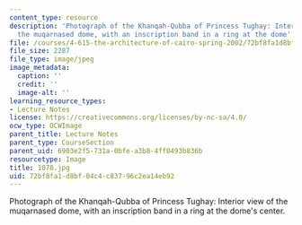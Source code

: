 ```yaml
---
content_type: resource
description: 'Photograph of the Khanqah-Qubba of Princess Tughay: Interior view of
  the muqarnased dome, with an inscription band in a ring at the dome''s center.'
file: /courses/4-615-the-architecture-of-cairo-spring-2002/72bf8fa1d8bf04c4c83796c2ea14eb92_1078.jpg
file_size: 2287
file_type: image/jpeg
image_metadata:
  caption: ''
  credit: ''
  image-alt: ''
learning_resource_types:
- Lecture Notes
license: https://creativecommons.org/licenses/by-nc-sa/4.0/
ocw_type: OCWImage
parent_title: Lecture Notes
parent_type: CourseSection
parent_uid: 6903e2f5-731a-0bfe-a3b8-4ff0493b836b
resourcetype: Image
title: 1078.jpg
uid: 72bf8fa1-d8bf-04c4-c837-96c2ea14eb92
---
```

Photograph of the Khanqah-Qubba of Princess Tughay: Interior view of the muqarnased dome, with an inscription band in a ring at the dome's center.